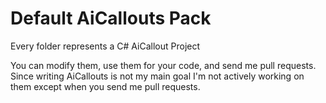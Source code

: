 Default AiCallouts Pack
=

Every folder represents a C# AiCallout Project

You can modify them, use them for your code, and send me pull requests. 
Since writing AiCallouts is not my main goal I'm not actively working on them except when you send me pull requests.
